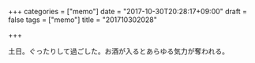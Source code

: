 +++
categories = ["memo"]
date = "2017-10-30T20:28:17+09:00"
draft = false
tags = ["memo"]
title = "201710302028"

+++

土日。ぐったりして過ごした。お酒が入るとあらゆる気力が奪われる。
